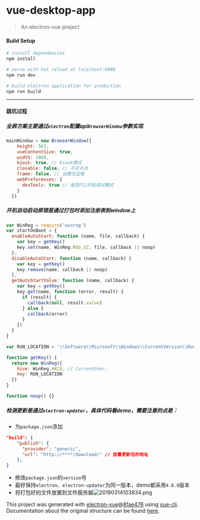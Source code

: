# vue-desktop-app

> An electron-vue project

#### Build Setup

``` bash
# install dependencies
npm install

# serve with hot reload at localhost:9080
npm run dev

# build electron application for production
npm run build

```

---

#### 跳坑过程

##### 全屏方案主要通过`electron`配置api`BrowserWindow`参数实现
```js
mainWindow = new BrowserWindow({
    height: 563,
    useContentSize: true,
    width: 1000,
    kiosk: true, // kiosk模式
    closable: false, // 不可关闭
    frame: false, // 设置无边框
    webPreferences: {
      devTools: true // 是否F12开启调试模式
    }
  })
```
##### 开机自动启动原理是通过打包时添加注册表到window上
```js
var WinReg = require('winreg')
var startOnBoot = {
  enableAutoStart: function (name, file, callback) {
    var key = getKey()
    key.set(name, WinReg.REG_SZ, file, callback || noop)
  },
  disableAutoStart: function (name, callback) {
    var key = getKey()
    key.remove(name, callback || noop)
  },
  getAutoStartValue: function (name, callback) {
    var key = getKey()
    key.get(name, function (error, result) {
      if (result) {
        callback(null, result.value)
      } else {
        callback(error)
      }
    })
  }
}

var RUN_LOCATION = '\\Software\\Microsoft\\Windows\\CurrentVersion\\Run'

function getKey() {
  return new WinReg({
    hive: WinReg.HKCU, // CurrentUser,
    key: RUN_LOCATION
  })
}

function noop() {}
```

##### 检测更新是通过`electron-updater`，具体代码看demo，需要注意的点是：
- 为`package.json`添加
```json
"build": {
    "publish": {
      "provider": "generic",
      "url": "http://****/download/" // 放置更新包的地址
    },
}
```
- 修改`package.json`的`version`号
- 最好保持`electron`、`electron-updater`为同一版本，demo都采用`4.0.8`版本
- 将打包好的文件放置到文件服务器![20190314103834.png](https://i.loli.net/2019/03/14/5c89beaaa8dbf.png)


This project was generated with [electron-vue](https://github.com/SimulatedGREG/electron-vue)@[8fae476](https://github.com/SimulatedGREG/electron-vue/tree/8fae4763e9d225d3691b627e83b9e09b56f6c935) using [vue-cli](https://github.com/vuejs/vue-cli). Documentation about the original structure can be found [here](https://simulatedgreg.gitbooks.io/electron-vue/content/index.html).
